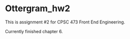 # Ottergram_hw2

This is assignment #2 for CPSC 473 Front End Engineering. 

Currently finished chapter 6.
